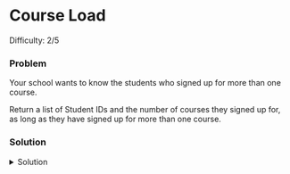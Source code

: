 # Course Load
Difficulty: 2/5

### Problem
Your school wants to know the students who signed up for more than one course.

Return a list of Student IDs and the number of courses they signed up for, as long as they have signed up for more than one course.

### Solution
<details>
  <summary>Solution</summary>

  ```SQL
select studentid, COUNT(*) as CourseCount from courseregistration
group by studentid
having COUNT(*) > 1
  ```
  
</details>